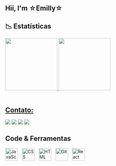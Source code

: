 ## Hii, I'm ☆Emilly☆

## 📉 Estatísticas 
<div align="left" >
  <a href="https://github.com/Emi-Souza">
  <img height="165em" src="https://github-readme-stats.vercel.app/api?username=emi-souza&show_icons=true&theme=holi&include_all_commits=true&count_private=true" />
  <img height="165em" src="https://github-readme-stats.vercel.app/api/top-langs/?username=emi-souza&layout=compact&langs_count=7&theme=holi"/>
</div>
      <br/>
      

<picture align="center">
  <source media="(prefers-color-scheme: dark)" srcset="https://raw.githubusercontent.com/emi-souza/emi-souza/output/github-contribution-grid-snake-dark.svg">
  <source media="(prefers-color-scheme: light)" srcset="https://raw.githubusercontent.com/emi-souza/emi-souza/output/github-contribution-grid-snake-dark.svg">
<!--   <img align="center" alt="github contribution grid snake animation" src="https://raw.githubusercontent.com/emi-souza/emi-souza/output/github-contribution-grid-snake.svg"> -->
</picture>

## Contato:

 <div>
  <a href = "mailto:emillylimadesouza627@gmail.com"><img src="https://img.shields.io/badge/Gmail-EA4335?style=flat&logo=gmail&logoColor=white" target="_blank"></a>
  <a href="https://instagram.com/emi___y.d" target="_blank"><img src="https://img.shields.io/badge/Instagram-E4405F?style=flat&logo=instagram&logoColor=white" target="_blank"></a>
  <a href="" target="_blank"><img src="https://img.shields.io/badge/LinkedIn-0A66C2?style=flat&logo=linkedin&logoColor=white" target="_blank"></a> 
  <a href="https://" target="_blank"><img src="https://img.shields.io/badge/Discord-5865F2?style=flat&logo=discord&logoColor=white" target="_blank"></a> 
</div>

## Code & Ferramentas

<img 
    align="left" 
    alt="JavaScript" 
    title="JavaScript"
    width="40px" 
    style="padding-right: 10px;" 
    src="https://cdn.jsdelivr.net/gh/devicons/devicon@latest/icons/javascript/javascript-original.svg" 
/>

<img 
    align="left" 
    alt="CSS" 
    title="CSS"
    width="40px" 
    style="padding-right: 10px;" 
    src="https://cdn.jsdelivr.net/gh/devicons/devicon@latest/icons/css3/css3-original.svg" 
/>
<img 
    align="left" 
    alt="HTML"
    title="HTML" 
    width="40px" 
    style="padding-right: 10px;" 
    src="https://cdn.jsdelivr.net/gh/devicons/devicon@latest/icons/html5/html5-original.svg" 
/>
<img 
    align="left" 
    alt="Git" 
    title="Git"
    width="40px" 
    style="padding-right: 10px;" 
    src="https://cdn.jsdelivr.net/gh/devicons/devicon@latest/icons/git/git-original.svg" 
/>
<img 
    align="left" 
    alt="React"
    title="React" 
    width="40px" 
    style="padding-right: 10px;" 
    src="https://cdn.jsdelivr.net/gh/devicons/devicon@latest/icons/react/react-original.svg" 
/>

<br/>
<br/>
